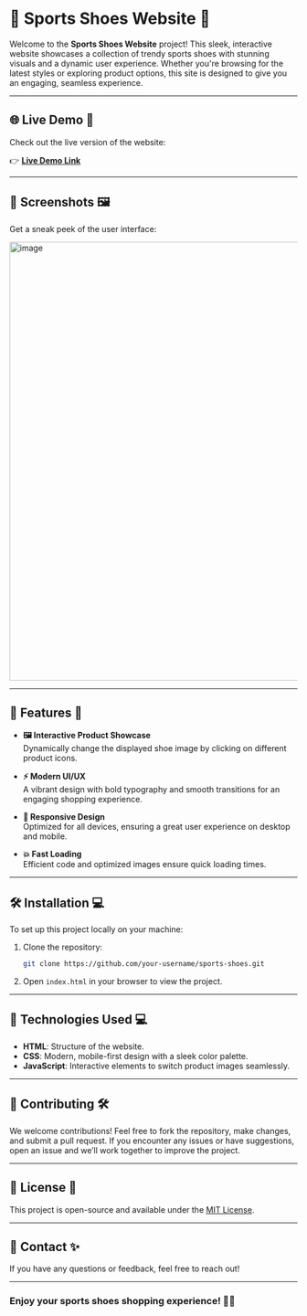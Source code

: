
# 🚀 **Sports Shoes Website** 🌟

Welcome to the **Sports Shoes Website** project! This sleek, interactive website showcases a collection of trendy sports shoes with stunning visuals and a dynamic user experience. Whether you're browsing for the latest styles or exploring product options, this site is designed to give you an engaging, seamless experience.

---

## 🌐 **Live Demo** 🎥

Check out the live version of the website:

👉 [**Live Demo Link**]()

---

## 📸 **Screenshots** 🖼️

Get a sneak peek of the user interface:

<img width="1366" height="768" alt="image" src="https://github.com/user-attachments/assets/671d46eb-ec50-439e-926a-bb31f16c2ec4" />

---

## 🚀 **Features** 🌟

- **🖼️ Interactive Product Showcase**  
  Dynamically change the displayed shoe image by clicking on different product icons.

- **⚡️ Modern UI/UX**  
  A vibrant design with bold typography and smooth transitions for an engaging shopping experience.

- **📱 Responsive Design**  
  Optimized for all devices, ensuring a great user experience on desktop and mobile.

- **💥 Fast Loading**  
  Efficient code and optimized images ensure quick loading times.

---

## 🛠️ **Installation** 💻

To set up this project locally on your machine:

1. Clone the repository:
   ```bash
   git clone https://github.com/your-username/sports-shoes.git
   ```

2. Open `index.html` in your browser to view the project.

---

## 🎨 **Technologies Used** 💻

- **HTML**: Structure of the website.
- **CSS**: Modern, mobile-first design with a sleek color palette.
- **JavaScript**: Interactive elements to switch product images seamlessly.

---

## 🤝 **Contributing** 🛠️

We welcome contributions! Feel free to fork the repository, make changes, and submit a pull request. If you encounter any issues or have suggestions, open an issue and we’ll work together to improve the project.

---

## 📜 **License** 📝

This project is open-source and available under the [MIT License](LICENSE).

---

## 💬 **Contact** ✨

If you have any questions or feedback, feel free to reach out!

---

### **Enjoy your sports shoes shopping experience!** 👟✨
